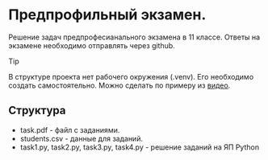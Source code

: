 # Предпрофильный экзамен.
Решение задач предпрофесианального экзамена в 11 классе. Ответы на экзамене необходимо отправлять через github.
> [!TIP]
> В структуре проекта нет рабочего окружения (.venv).
> Его необходимо создать самостоятельно.
> Можно сделать по примеру из [видео](https://youtu.be/dVKpeQpU1Jc?si=ZwPZFgjmICrw3VFr).


## Структура
* task.pdf - файл с заданиями.
* students.csv - данные для заданий.
* task1.py, task2.py, task3.py, task4.py - решение заданий на ЯП Python
